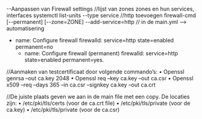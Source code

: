 --Aanpassen van Firewall settings
//lijst van zones zones en hun services, interfaces 
systemctl list-units --type service
//http toevoegen
firewall-cmd [--permanent] [--zone=ZONE] --add-service=http
// in de main.yml --> automatisering
- name: Configure firewall 
firewalld: service=http state=enabled permanent=no 
  - name: Configure firewall (permanent)
firewalld: service=http state=enabled permanent=yes.

//Aanmaken van testcertificaat door volgende commando’s:
•	Openssl genrsa –out ca.key 2048
•	Openssl req –key ca.key –out ca.csr
•	Openssl x509 –req –days 365 –in ca.csr –signkey ca.key –out ca.crt

//De juiste plaats geven we aan in de main file met een copy. De locaties zijn:
•	/etc/pki/tls/certs  (voor de ca.crt file)
•	/etc/pki/tls/private  (voor de ca.key)
•	/etc/pki/tls/private (voor de ca.csr)


